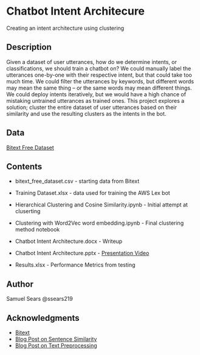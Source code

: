 # Chatbot Intent Architecure

Creating an intent architecture using clustering

## Description

Given a dataset of user utterances, how do we determine intents, or classifications, we should train a chatbot on? We could manually label the utterances one-by-one with their respective intent, but that could take too much time. We could filter the utterances by keywords, but different words may mean the same thing – or the same words may mean different things. We could deploy intents iteratively, but we would have a high chance of mistaking untrained utterances as trained ones. This project explores a solution; cluster the entire dataset of user utterances based on their similarity and use the resulting clusters as the intents in the bot.

## Data

[Bitext Free Dataset](https://blog.bitext.com/free-customer-support-dataset)

## Contents

* bitext_free_dataset.csv - starting data from Bitext
* Training Dataset.xlsx - data used for training the AWS Lex bot

* Hierarchical Clustering and Cosine Similarity.ipynb - Initial attempt at cluserting
* Clustering with Word2Vec word embedding.ipynb - Final clustering method notebook

* Chatbot Intent Architecture.docx - Writeup
* Chatbot Intent Architecture.pptx - [Presentation Video](https://bellevueuniversity-my.sharepoint.com/:v:/g/personal/spsears_my365_bellevue_edu/EaenpwkCqN5PlceQQizEuAoBOU3pcA8SICumRf-IgP_6nw?e=O6jW41)
* Results.xlsx - Performance Metrics from testing

## Author

Samuel Sears @ssears219

## Acknowledgments

* [Bitext](https://www.bitext.com/)
* [Blog Post on Sentence Similarity](https://towardsdatascience.com/cutting-edge-semantic-search-and-sentence-similarity-53380328c655)
* [Blog Post on Text Preprocessing](https://medium.com/@datamonsters/text-preprocessing-in-python-steps-tools-and-examples-bf025f872908)
